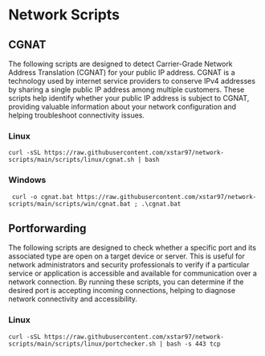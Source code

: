 # Network Scripts

## CGNAT

The following scripts are designed to detect Carrier-Grade Network Address Translation (CGNAT) for your public IP address. CGNAT is a technology used by internet service providers to conserve IPv4 addresses by sharing a single public IP address among multiple customers. These scripts help identify whether your public IP address is subject to CGNAT, providing valuable information about your network configuration and helping troubleshoot connectivity issues.

### Linux

```shell
curl -sSL https://raw.githubusercontent.com/xstar97/network-scripts/main/scripts/linux/cgnat.sh | bash
```

### Windows

```shell
 curl -o cgnat.bat https://raw.githubusercontent.com/xstar97/network-scripts/main/scripts/win/cgnat.bat ; .\cgnat.bat
```

## Portforwarding

The following scripts are designed to check whether a specific port and its associated type are open on a target device or server. This is useful for network administrators and security professionals to verify if a particular service or application is accessible and available for communication over a network connection. By running these scripts, you can determine if the desired port is accepting incoming connections, helping to diagnose network connectivity and accessibility.

### Linux

```shell
curl -sSL https://raw.githubusercontent.com/xstar97/network-scripts/main/scripts/linux/portchecker.sh | bash -s 443 tcp
```
